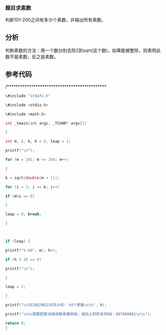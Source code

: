 ### 题目**求素数**

判断101-200之间有多少个素数，并输出所有素数。

## 分析



判断素数的方法：用一个数分别去除2到sqrt(这个数)，如果能被整除，则表明此数不是素数，反之是素数。

## 参考代码

/*********************************************

```c
\#include "stdafx.h"

\#include <stdio.h>

\#include <math.h>

int _tmain(int argc, _TCHAR* argv[])

{

int m, i, k, h = 0, leap = 1;

printf("\n");

for (m = 101; m <= 200; m++)

{

k = sqrt(double(m + 1));

for (i = 2; i <= k; i++)

if (m%i == 0)

{

leap = 0; break;

}



if (leap) {

printf("%-4d", m); h++;

if (h % 10 == 0)

printf("\n");

}

leap = 1;

}

printf("\n101到200之间共计有: %d个素数\n\n", h);

printf("\n\n需要配套详细讲解录播视频，请加上莉莉老师QQ：907960081\n\n");

return 0;
}
```

